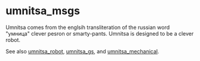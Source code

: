 # umnitsa_msgs
Umnitsa comes from the englsih transliteration of the russian word "умница" clever pesron or smarty-pants. Umnitsa is designed to be a clever robot.  
  
See also [umnitsa_robot](https://github.com/betaBison/umnitsa_robot), [umnitsa_gs](https://github.com/betaBison/umnitsa_gs), and [umnitsa_mechanical](https://github.com/betaBison/umnitsa_mechanical).
